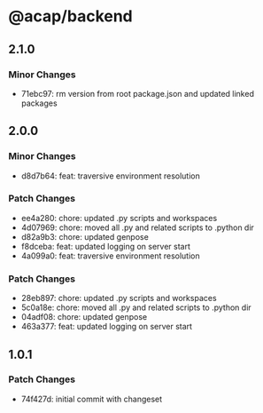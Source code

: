 # @acap/backend

## 2.1.0

### Minor Changes

- 71ebc97: rm version from root package.json and updated linked packages

## 2.0.0

### Minor Changes

- d8d7b64: feat: traversive environment resolution

### Patch Changes

- ee4a280: chore: updated .py scripts and workspaces
- 4d07969: chore: moved all .py and related scripts to .python dir
- d82a9b3: chore: updated genpose
- f8dceba: feat: updated logging on server start
- 4a099a0: feat: traversive environment resolution

### Patch Changes

- 28eb897: chore: updated .py scripts and workspaces
- 5c0a18e: chore: moved all .py and related scripts to .python dir
- 04adf08: chore: updated genpose
- 463a377: feat: updated logging on server start

## 1.0.1

### Patch Changes

- 74f427d: initial commit with changeset
